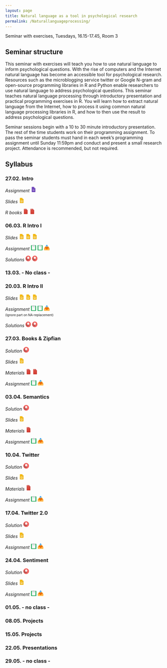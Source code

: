 ```yaml
---
layout: page
title: Natural language as a tool in psychological research
permalink: /Naturallanguageprocessing/
---
```


Seminar with exercises, Tuesdays, 16.15-17.45, Room 3

## Seminar structure

This seminar with exercises will teach you how to use natural language to inform psychological questions. With the rise of computers and the Internet natural language has become an accessible tool for psychological research. Resources such as the microblogging service twitter or Google N-gram and open-source programming libraries in R and Python enable researchers to use natural language to address psychological questions. This seminar teaches natural language processing through introductory presentation and practical programming exercises in R. You will learn how to extract natural language from the Internet, how to process it using common natural language processing libraries in R, and how to then use the result to address psychological questions.

Seminar sessions begin with a 10 to 30 minute introductory presentation. The rest of the time students work on their programming assignment. To pass the seminar students must hand in each week’s programming assignment until Sunday 11:59pm and conduct and present a small research project. Attendance is recommended, but not required.

## Syllabus

### 27.02. Intro

<i>Assignment</i>
<a href="/q0_naturallanguage/" ><img src="/images/GoogleForms.png" alt="GoogleIcon" height="18"/></a>

<i>Slides</i>
<a href="{{site.url}}/_Naturallanguage/Downloads/Session_1.pdf" ><img src="/images/GoogleSlides.png" alt="GoogleIcon" height="18" width = "17"/></a>

<i>R books</i>
<a href="{{site.url}}/_Naturallanguage/Literature/R-intro.pdf" ><img src="/images/PdfIcon.png" alt="PDFIcon" height="18" width = "17"/></a>
<a href="{{site.url}}/_Naturallanguage/Literature/YaRrr_Book.pdf" ><img src="/images/PdfIcon.png" alt="PDFIcon" height="18" width = "17"/></a>

### 06.03. R Intro I

<i>Slides</i>
<a href="https://therbootcamp.github.io/_sessions/D1S1_WhatIsR/What_is_R.html" ><img src="/images/GoogleSlides.png" alt="GoogleIcon" height="18" width = "17"/></a>
<a href="https://therbootcamp.github.io/_sessions/D1S2_Objects/Objects.html" ><img src="/images/GoogleSlides.png" alt="GoogleIcon" height="18" width = "17"/></a>
<a href="https://therbootcamp.github.io/_sessions/D1S3_DataIO/Data_IO.html"><img src="/images/GoogleSlides.png" alt="GoogleIcon" height="18" width = "17"/></a>

<i>Assignment</i>
<a href="https://therbootcamp.github.io/_sessions/D1S2_Objects/Objects_practical.html" ><img src="/images/AssignmentIcon_2.png" alt="GoogleIcon" height="18" width = "17"/></a>
<a href="https://therbootcamp.github.io/_sessions/D1S3_DataIO/Data_IO_practical.html" ><img src="/images/AssignmentIcon_2.png" alt="GoogleIcon" height="18" width = "17"/></a>
<a href="/u1_naturallanguage/" ><img src="/images/UploadIcon.png" alt="UploadIcon" height="18"/></a>

<i>Solutions</i>
<a href="https://therbootcamp.github.io/_sessions/D1S2_Objects/Objects_practical_answers.html" ><img src="/images/solution.png" alt="GoogleIcon" height="18" width = "17"/></a>
<a href="https://therbootcamp.github.io/_sessions/D1S3_DataIO/Data_IO_practical_answers.html" ><img src="/images/solution.png" alt="GoogleIcon" height="18" width = "17"/></a>

### 13.03. - No class -
### 20.03. R Intro II

<i>Slides</i>
<a href="https://therbootcamp.github.io/_sessions/D2S0_Recap/Recap_I.html" ><img src="/images/GoogleSlides.png" alt="GoogleIcon" height="18" width = "17"/></a>
<a href="https://therbootcamp.github.io/_sessions/D3S1_Tidying/Tidying.html" ><img src="/images/GoogleSlides.png" alt="GoogleIcon" height="18" width = "17"/></a>
<a href="https://therbootcamp.github.io/_sessions/D3S2_PlottingI/PlottingI.html" ><img src="/images/GoogleSlides.png" alt="GoogleIcon" height="18" width = "17"/></a>

<i>Assignment</i>
<a href="https://therbootcamp.github.io/_sessions/D3S1_Tidying/Tidying_practical.html" ><img src="/images/AssignmentIcon_2.png" alt="GoogleIcon" height="18" width = "17"/></a>
<a href="https://therbootcamp.github.io/_sessions/D3S2_PlottingI/PlottingI_practical.html" ><img src="/images/AssignmentIcon_2.png" alt="GoogleIcon" height="18" width = "17"/></a>
<a href="/u1_naturallanguage/" ><img src="/images/UploadIcon.png" alt="UploadIcon" height="18"/></a><br>
<font size="1">(Ignore part on NA-replacement) </font>

<i>Solutions</i>
<a href="https://therbootcamp.github.io/_sessions/D1S2_Objects/D3S1_Tidying/Tidying_practical_answers.html" ><img src="/images/solution.png" alt="GoogleIcon" height="18" width = "17"/></a>
<a href="https://therbootcamp.github.io/_sessions/D3S2_PlottingI/PlottingI_answers.html" ><img src="/images/solution.png" alt="GoogleIcon" height="18" width = "17"/></a>


### 27.03. Books & Zipfian

<i>Solution</i>
<a href="{{site.url}}/_Naturallanguage/Solutions/NLP_-_Assignment_1_2018.pdf" ><img src="/images/solution.png" alt="AssignmentIcon" height="18"/></a>

<i>Slides</i>
<a href="{{site.url}}/_Naturallanguage/Downloads/Session_4_2018.pdf" ><img src="/images/GoogleSlides.png" alt="GoogleIcon" height="18" width = "17"/></a>

<i>Materials</i>
<a href="{{site.url}}/_Naturallanguage/Literature/ZipfLaw2.pdf" ><img src="/images/PdfIcon.png" alt="PDFIcon" height="18" width = "17"/></a>
<a href="{{site.url}}/_Naturallanguage/Literature/regExprTalk.pdf" ><img src="/images/PdfIcon.png" alt="PDFIcon" height="18" width = "17"/></a>

<i>Assignment</i>
<a href="{{site.url}}/_Naturallanguage/Assignments_2018/NLP_-_Assignment_1.pdf" ><img src="/images/AssignmentIcon_2.png" alt="AssignmentIcon" height="18"/></a>
<a href="/u3_naturallanguage/" ><img src="/images/UploadIcon.png" alt="UploadIcon" height="18"/></a><br>

### 03.04. Semantics

<i>Solution</i>
<a href="{{site.url}}/_Naturallanguage/Solutions/NLP_-_Assignment_2_2018.pdf" ><img src="/images/solution.png" alt="AssignmentIcon" height="18"/></a>
	
<i>Slides</i>
<a href="{{site.url}}/_Naturallanguage/Downloads/Session_5_2018.pdf" ><img src="/images/GoogleSlides.png" alt="GoogleIcon" height="18" width = "17"/></a>

<i>Materials</i>
<a href="{{site.url}}/_Naturallanguage/Literature/LSAtutorial.pdf" ><img src="/images/PdfIcon.png" alt="PDFIcon" height="18" width = "17"/></a>

<i>Assignment</i>
<a href="{{site.url}}/_Naturallanguage/Assignments_2018/NLP_-_Assignment_2.pdf" ><img src="/images/AssignmentIcon_2.png" alt="AssignmentIcon" height="18"/></a>
<a href="/u4_naturallanguage/" ><img src="/images/UploadIcon.png" alt="UploadIcon" height="18"/></a><br>


### 10.04. Twitter

<i>Solution</i>
<a href="{{site.url}}/_Naturallanguage/Solutions/NLP_-_Assignment_3_2018.pdf" ><img src="/images/solution.png" alt="AssignmentIcon" height="18"/></a>

<i>Slides</i>
<a href="{{site.url}}/_Naturallanguage/Downloads/Session_6_2018.pdf" ><img src="/images/GoogleSlides.png" alt="GoogleIcon" height="18" width = "17"/></a>

<i>Materials</i>
<a href="{{site.url}}/_Naturallanguage/Literature/Burghardt2015TwitterIntro.pdf" ><img src="/images/PdfIcon.png" alt="PDFIcon" height="18" width = "17"/></a>

<i>Assignment</i>
<a href="{{site.url}}/_Naturallanguage/Assignments_2018/NLP_-_Assignment_3.pdf" ><img src="/images/AssignmentIcon_2.png" alt="AssignmentIcon" height="18"/></a>
<a href="/u5_naturallanguage/" ><img src="/images/UploadIcon.png" alt="UploadIcon" height="18"/></a><br>


### 17.04. Twitter 2.0

<i>Solution</i>
<a href="{{site.url}}/_Naturallanguage/Solutions/NLP_-_Assignment_4_2018.pdf" ><img src="/images/solution.png" alt="AssignmentIcon" height="18"/></a>

<i>Slides</i>
<a href="{{site.url}}/_Naturallanguage/Downloads/Session_7_2018.pdf" ><img src="/images/GoogleSlides.png" alt="GoogleIcon" height="18" width = "17"/></a>

<i>Assignment</i>
<a href="{{site.url}}/_Naturallanguage/Assignments_2018/NLP_-_Assignment_4.pdf" ><img src="/images/AssignmentIcon_2.png" alt="AssignmentIcon" height="18"/></a>
<a href="/u6_naturallanguage/" ><img src="/images/UploadIcon.png" alt="UploadIcon" height="18"/></a><br>

### 24.04. Sentiment

<i>Solution</i>
<a href="{{site.url}}/_Naturallanguage/Solutions/NLP_-_Assignment_5_2018.pdf" ><img src="/images/solution.png" alt="AssignmentIcon" height="18"/></a>

<i>Slides</i>
<a href="{{site.url}}/_Naturallanguage/Downloads/Session_8_2018.pdf" ><img src="/images/GoogleSlides.png" alt="GoogleIcon" height="18" width = "17"/></a>

<i>Assignment</i>
<a href="{{site.url}}/_Naturallanguage/Assignments_2018/NLP_-_Assignment_5.pdf" ><img src="/images/AssignmentIcon_2.png" alt="AssignmentIcon" height="18"/></a>
<a href="/u7_naturallanguage/" ><img src="/images/UploadIcon.png" alt="UploadIcon" height="18"/></a><br>

### 01.05. - no class -

### 08.05. Projects

### 15.05. Projects

### 22.05. Presentations

### 29.05. - no class -

<!---- https://finance.yahoo.com/quote/GOOG/history?ltr=1 ---->